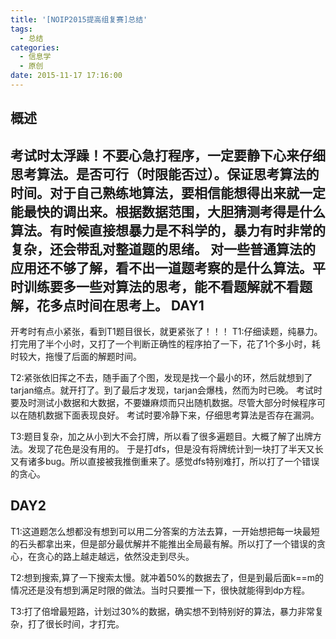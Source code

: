 ```yaml
---
title: '[NOIP2015提高组复赛]总结'
tags:
  - 总结
categories:
  - 信息学
  - 原创
date: 2015-11-17 17:16:00
---
```

**概述**
--
考试时太浮躁！不要心急打程序，一定要静下心来仔细思考算法。是否可行（时限能否过）。保证思考算法的时间。对于自己熟练地算法，要相信能想得出来就一定能最快的调出来。根据数据范围，大胆猜测考得是什么算法。有时候直接想暴力是不科学的，暴力有时非常的复杂，还会带乱对整道题的思绪。
对一些普通算法的应用还不够了解，看不出一道题考察的是什么算法。平时训练要多一些对算法的思考，能不看题解就不看题解，花多点时间在思考上。
**DAY1**
--
开考时有点小紧张，看到T1题目很长，就更紧张了！！！
T1:仔细读题，纯暴力。打完用了半个小时，又打了一个判断正确性的程序拍了一下，花了1个多小时，耗时较大，拖慢了后面的解题时间。

T2:紧张依旧挥之不去，随手画了个图，发现是找一个最小的环，然后就想到了tarjan缩点。就开打了。到了最后才发现，tarjan会爆栈，然而为时已晚。
考试时要及时测试小数据和大数据，不要嫌麻烦而只出随机数据。尽管大部分时候程序可以在随机数据下面表现良好。
考试时要冷静下来，仔细思考算法是否存在漏洞。

T3:题目复杂，加之从小到大不会打牌，所以看了很多遍题目。大概了解了出牌方法。发现了花色是没有用的。
于是打dfs，但是没有将牌统计到一块打了半天又长又有诸多bug。所以直接被我推倒重来了。感觉dfs特别难打，所以打了一个错误的贪心。

**DAY2**
--
T1:这道题怎么想都没有想到可以用二分答案的方法去算，一开始想把每一块最短的石头都拿出来，但是部分最优解并不能推出全局最有解。所以打了一个错误的贪心，在贪心的路上越走越远，依然没走到尽头。

T2:想到搜索,算了一下搜索太慢。就冲着50%的数据去了，但是到最后面k==m的情况还是没有想到满足时限的做法。当时只要推一下，很快就能得到dp方程。

T3:打了倍增最短路，计划过30%的数据，确实想不到特别好的算法，暴力非常复杂，打了很长时间，才打完。